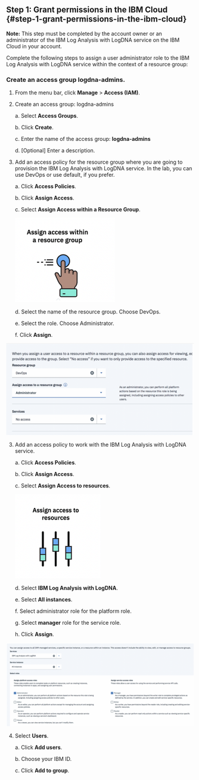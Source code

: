 ## Step 1: Grant permissions in the IBM Cloud {#step-1-grant-permissions-in-the-ibm-cloud}

**Note:** This step must be completed by the account owner or an administrator of the IBM Log Analysis with LogDNA service on the IBM Cloud in your account.

Complete the following steps to assign a user administrator role to the IBM Log Analysis with LogDNA service within the context of a resource group:

### Create an access group **logdna-admins**.

1. From the menu bar, click **Manage** &gt; **Access (IAM)**.

2. Create an access group: logdna-admins  
        
    a. Select **Access Groups**.

    b. Click **Create**.

    c. Enter the name of the access group: **logdna-admins**

    d. [Optional] Enter a description.

2. Add an access policy for the resource group where you are going to provision the IBM Log Analysis with LogDNA service. In the lab, you can use DevOps or use default, if you prefer.

    a. Click **Access Policies**.

    b. Click **Assign Access**.

    c. Select **Assign Access within a Resource Group**.

    ![](../images/logdna_img3.png)

    d. Select the name of the resource group. Choose DevOps.

    e. Select the role. Choose Administrator.

    f. Click **Assign**.

![](../images/logdna_img4.png)

3. Add an access policy to work with the IBM Log Analysis with LogDNA service.

    a. Click **Access Policies**.

    b. Click **Assign Access**.

    c. Select **Assign Access to resources**.

    ![](../images/logdna_img5.png)

    d. Select **IBM Log Analysis with LogDNA**.

    e. Select **All instances**.

    f. Select administrator role for the platform role.

    g. Select **manager** role for the service role.

    h. Click **Assign**.

![](../images/logdna_img6.png)

4. Select **Users**.

    a. Click **Add users**.

    b. Choose your IBM ID.

    c. Click **Add to group**.


